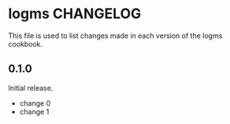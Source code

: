 # logms CHANGELOG

This file is used to list changes made in each version of the logms cookbook.

## 0.1.0

Initial release.

- change 0
- change 1
